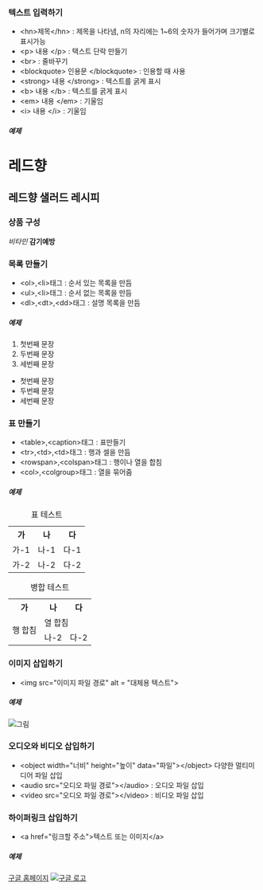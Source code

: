### 텍스트 입력하기

* \<hn>제목\</hn\> : 제목을 나타냄, n의 자리에는 1~6의 숫자가 들어가며 크기별로 표시가능      
* \<p\> 내용 \</p\> : 택스트 단락 만들기
* \<br\> : 줄바꾸기
* \<blockquote\> 인용문 \</blockquote\> : 인용할 때 사용
* \<strong\> 내용 \</strong\> : 텍스트를 굵게 표시
* \<b\> 내용 \</b\> : 텍스트를 굵게 표시
* \<em\> 내용 \</em\> : 기울임
* \<i\> 내용 \</i\> : 기울임  

##### 예제
<h1>레드향</h1>   
<h2>레드향 샐러드 레시피</h2>     
<h3>상품 구성</h3>   
<i>비타민</i>      
<b>감기예방</b>  


### 목록 만들기
* \<ol\>,\<li\>태그 : 순서 있는 목록을 만듬
* \<ul\>,\<li\>태그 : 순서 없는 목록을 만듬
* \<dl\>,\<dt\>,\<dd\>태그 : 설명 목록을 만듬

##### 예제
<ol>
  <li> 첫번째 문장 </li>
  <li> 두번째 문장 </li>
  <li> 세번째 문장 </li>
</ol>
<ul>
  <li> 첫번째 문장 </li>
  <li> 두번째 문장 </li>
  <li> 세번째 문장 </li>
</ul>

### 표 만들기
* \<table\>,\<caption\>태그 : 표만들기
* \<tr\>,\<td\>,\<td\>태그 : 행과 셀을 만듬
* \<rowspan\>,\<colspan\>태그 : 행이나 열을 합침
* \<col\>,\<colgroup\>태그 : 열을 묶어줌

##### 예제
<table>
  <caption>표 테스트</caption>
  <tr>
    <th>가</th>
    <th>나</th>
    <th>다</th>
  </tr>
   <tr>
    <td>가-1</td>
    <td>나-1</td>
    <td>다-1</td>
  </tr>
   <tr>
    <td>가-2</td>
    <td>나-2</td>
    <td>다-2</td>
  </tr>
 </table>
 
 <table>
  <caption>병합 테스트</caption>
  <tr>
    <th>가</th>
    <th>나</th>
    <th>다</th>
  </tr>
   <tr>
    <td rowspan="2">행 합침</td>
    <td colspan="2">열 합침</td>
  
  </tr>
   <tr>
    <td>나-2</td>
    <td>다-2</td>
  </tr>
 </table>


### 이미지 삽입하기
* \<img src="이미지 파일 경로" alt = "대체용 텍스트"\>

##### 예제
<img src="" alt = "그림">


### 오디오와 비디오 삽입하기
* \<object width="너비" height="높이" data="파일"\>\</object\> 다양한 멀티미디어 파일 삽입
* \<audio src="오디오 파일 경로"\>\</audio> : 오디오 파일 삽입
* \<video src="오디오 파일 경로"\>\</video> : 비디오 파일 삽입

### 하이퍼링크 삽입하기
* \<a href="링크할 주소"\>텍스트 또는 이미지\</a\>

##### 예제
<a href="https://www.google.co.kr/">구글 홈페이지</a>
<a href="https://www.google.co.kr/"><img src="https://www.google.co.kr/imgres?imgurl=https%3A%2F%2Flittledeep.com%2Fwp-content%2Fuploads%2F2019%2F03%2Fgoogle_logo_download_thumbnail.png&imgrefurl=https%3A%2F%2Flittledeep.com%2Fgoogle-logo-free-download%2F&tbnid=uODSrMLCPtOXXM&vet=12ahUKEwiSg7Lb2cfyAhXXN94KHSiwAn8QMygCegUIARDAAQ..i&docid=vcyxvHGPvpTCaM&w=520&h=300&q=%EA%B5%AC%EA%B8%80%20%EB%A1%9C%EA%B3%A0&ved=2ahUKEwiSg7Lb2cfyAhXXN94KHSiwAn8QMygCegUIARDAAQ" alt="구글 로고"></a>
